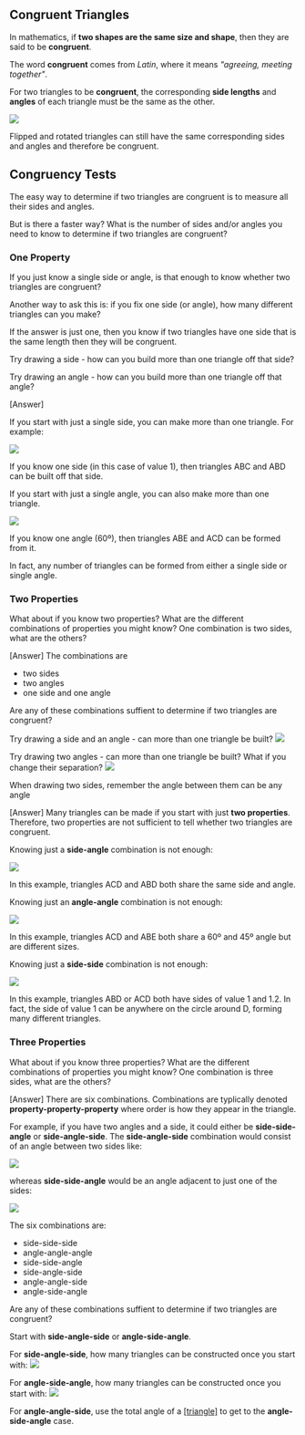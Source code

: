 ## Congruent Triangles

In mathematics, if **two shapes are the same size and shape**, then they are said to be **congruent**.

The word **congruent** comes from _Latin_, where it means _"agreeing, meeting together"_.

For two triangles to be **congruent**, the corresponding **side lengths** and **angles** of each triangle must be the same as the other.

![](congruent.png)

Flipped and rotated triangles can still have the same corresponding sides and angles and therefore be congruent.

## Congruency Tests

The easy way to determine if two triangles are congruent is to measure all their sides and angles.

But is there a faster way? What is the number of sides and/or angles you need to know to determine if two triangles are congruent?

### One Property

If you just know a single side or angle, is that enough to know whether two triangles are congruent?

<hintLow>

Another way to ask this is: if you fix one side (or angle), how many different triangles can you make?

If the answer is just one, then you know if two triangles have one side that is the same length then they will be congruent.

</hintLow>

<hint>Try drawing a side - how can you build more than one triangle off that side?</hint>

<hint>Try drawing an angle - how can you build more than one triangle off that angle?</hint>

<hintLow>[Answer]

If you start with just a single side, you can make more than one triangle. For example:

![](1side.png)

If you know one side (in this case of value 1), then triangles ABC and ABD can be built off that side.

If you start with just a single angle, you can also make more than one triangle.

![](1angle.png)

If you know one angle (60º), then triangles ABE and ACD can be formed from it.

In fact, any number of triangles can be formed from either a single side or single angle.

</hintLow>

### Two Properties

What about if you know two properties? What are the different combinations of properties you might know? One combination is two sides, what are the others?

<hintLow>[Answer] The combinations are 

* two sides
* two angles
* one side and one angle

</hintLow><div></div>

Are any of these combinations suffient to determine if two triangles are congruent?

<hintLow>Try drawing a side and an angle - can more than one triangle be built? ![](side-angle.png)</hintLow>

<hintLow>Try drawing two angles - can more than one triangle be built? What if you change their separation? ![](angle-angle.png)</hintLow>

<hint>When drawing two sides, remember the angle between them can be any angle</hint>

<hintLow>[Answer] Many triangles can be made if you start with just **two properties**. Therefore, two properties are not sufficient to tell whether two triangles are congruent.

Knowing just a **side-angle** combination is not enough:

![](side-angle-tri.png)

In this example, triangles ACD and ABD both share the same side and angle.

Knowing just an **angle-angle** combination is not enough:

![](angle-angle-tri.png)

In this example, triangles ACD and ABE both share a 60º and 45º angle but are different sizes.

Knowing just a **side-side** combination is not enough:

![](side-side-tri.png)

In this example, triangles ABD or ACD both have sides of value 1 and 1.2. In fact, the side of value 1 can be anywhere on the circle around D, forming many different triangles.

</hintLow>

### Three Properties

What about if you know three properties? What are the different combinations of properties you might know? One combination is three sides, what are the others?

<hintLow>[Answer] There are six combinations. Combinations are typlically denoted **property-property-property** where order is how they appear in the triangle.

For example, if you have two angles and a side, it could either be **side-side-angle** or **side-angle-side**. The **side-angle-side** combination would consist of an angle between two sides like:

![](side-angle-side.png)

whereas **side-side-angle** would be an angle adjacent to just one of the sides:

![](side-side-angle.png)

The six combinations are:

* side-side-side
* angle-angle-angle
* side-side-angle
* side-angle-side
* angle-angle-side
* angle-side-angle

</hintLow><div></div>

Are any of these combinations suffient to determine if two triangles are congruent?

<hint>Start with **side-angle-side** or **angle-side-angle**.
</hint>

<hintLow>For **side-angle-side**, how many triangles can be constructed once you start with:
![](side-angle-side.png)
</hintLow>

<hintLow>For **angle-side-angle**, how many triangles can be constructed once you start with:
![](angle-side-angle.png)
</hintLow>

<hintLow>For **angle-angle-side**, use the total angle of a [[triangle]]((qr,Math/Geometry_1/Triangles/base/TotalAnglePres)) to get to the **angle-side-angle** case.
</hintLow>


